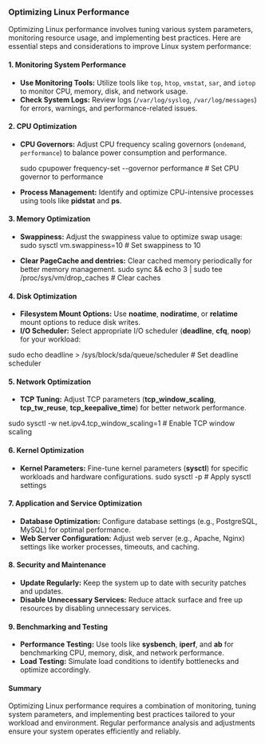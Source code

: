 ### Optimizing Linux Performance

Optimizing Linux performance involves tuning various system parameters, monitoring resource usage, and implementing best practices. Here are essential steps and considerations to improve Linux system performance:

#### 1. Monitoring System Performance

- **Use Monitoring Tools:** Utilize tools like `top`, `htop`, `vmstat`, `sar`, and `iotop` to monitor CPU, memory, disk, and network usage.
- **Check System Logs:** Review logs (`/var/log/syslog`, `/var/log/messages`) for errors, warnings, and performance-related issues.

#### 2. CPU Optimization

- **CPU Governors:** Adjust CPU frequency scaling governors (`ondemand`, `performance`) to balance power consumption and performance.
 
  sudo cpupower frequency-set --governor performance   # Set CPU governor to performance

- **Process Management:** Identify and optimize CPU-intensive processes using tools like **pidstat** and **ps**.

#### 3. Memory Optimization
- **Swappiness:** Adjust the swappiness value to optimize swap usage:
sudo sysctl vm.swappiness=10   # Set swappiness to 10

- **Clear PageCache and dentries:** Clear cached memory periodically for better memory management.
sudo sync && echo 3 | sudo tee /proc/sys/vm/drop_caches   # Clear caches

#### 4. Disk Optimization
- **Filesystem Mount Options:** Use **noatime**, **nodiratime**, or **relatime** mount options to reduce disk writes.
- **I/O Scheduler:** Select appropriate I/O scheduler (**deadline**, **cfq**, **noop**) for your workload:

sudo echo deadline > /sys/block/sda/queue/scheduler   # Set deadline scheduler

#### 5. Network Optimization
- **TCP Tuning:** Adjust TCP parameters (**tcp_window_scaling**, **tcp_tw_reuse**, **tcp_keepalive_time**) for better network performance.

sudo sysctl -w net.ipv4.tcp_window_scaling=1   # Enable TCP window scaling

#### 6. Kernel Optimization
- **Kernel Parameters:** Fine-tune kernel parameters (**sysctl**) for specific workloads and hardware configurations.
sudo sysctl -p   # Apply sysctl settings

#### 7. Application and Service Optimization
- **Database Optimization:** Configure database settings (e.g., PostgreSQL, MySQL) for optimal performance.
- **Web Server Configuration:** Adjust web server (e.g., Apache, Nginx) settings like worker processes, timeouts, and caching.

#### 8. Security and Maintenance
- **Update Regularly:** Keep the system up to date with security patches and updates.
- **Disable Unnecessary Services:** Reduce attack surface and free up resources by disabling unnecessary services.

#### 9. Benchmarking and Testing
- **Performance Testing:** Use tools like **sysbench**, **iperf**, and **ab** for benchmarking CPU, memory, disk, and network performance.
- **Load Testing:** Simulate load conditions to identify bottlenecks and optimize accordingly.

#### Summary
Optimizing Linux performance requires a combination of monitoring, tuning system parameters, and implementing best practices tailored to your workload and environment. Regular performance analysis and adjustments ensure your system operates efficiently and reliably.
